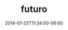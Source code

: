 ---
layout: post
title: futuro
date: '2014-01-25T11:34:00-06:00'
tags: 
- illustration
tumblr_url: http://blog.zachtemkin.us/post/74500865990/futuro
categories: blog
img:
- "/assets/img/blog_images/futuro.png" 
---